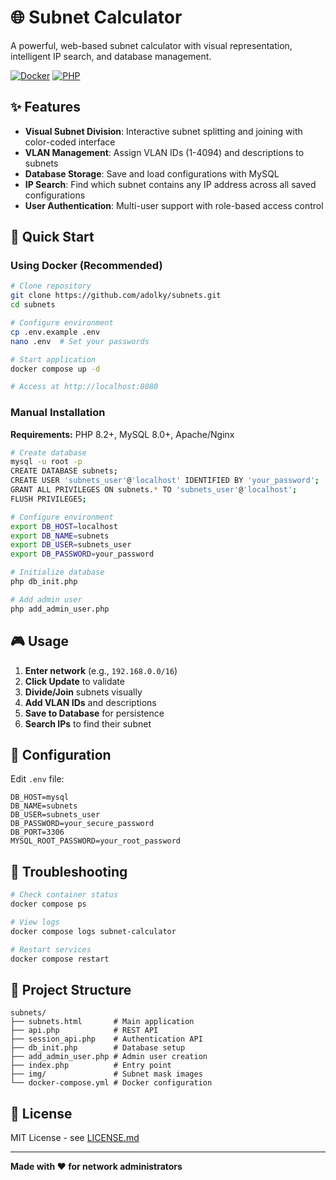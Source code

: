 # 🌐 Subnet Calculator

A powerful, web-based subnet calculator with visual representation, intelligent IP search, and database management.

[![Docker](https://img.shields.io/badge/Docker-Ready-blue?logo=docker)](https://docker.com/)
[![PHP](https://img.shields.io/badge/PHP-8.2+-777BB4?logo=php)](https://php.net/)

## ✨ Features

- **Visual Subnet Division**: Interactive subnet splitting and joining with color-coded interface
- **VLAN Management**: Assign VLAN IDs (1-4094) and descriptions to subnets
- **Database Storage**: Save and load configurations with MySQL
- **IP Search**: Find which subnet contains any IP address across all saved configurations
- **User Authentication**: Multi-user support with role-based access control

## 🚀 Quick Start

### Using Docker (Recommended)

```bash
# Clone repository
git clone https://github.com/adolky/subnets.git
cd subnets

# Configure environment
cp .env.example .env
nano .env  # Set your passwords

# Start application
docker compose up -d

# Access at http://localhost:8080
```

### Manual Installation

**Requirements:** PHP 8.2+, MySQL 8.0+, Apache/Nginx

```bash
# Create database
mysql -u root -p
CREATE DATABASE subnets;
CREATE USER 'subnets_user'@'localhost' IDENTIFIED BY 'your_password';
GRANT ALL PRIVILEGES ON subnets.* TO 'subnets_user'@'localhost';
FLUSH PRIVILEGES;

# Configure environment
export DB_HOST=localhost
export DB_NAME=subnets
export DB_USER=subnets_user
export DB_PASSWORD=your_password

# Initialize database
php db_init.php

# Add admin user
php add_admin_user.php
```

## 🎮 Usage

1. **Enter network** (e.g., `192.168.0.0/16`)
2. **Click Update** to validate
3. **Divide/Join** subnets visually
4. **Add VLAN IDs** and descriptions
5. **Save to Database** for persistence
6. **Search IPs** to find their subnet

## 🔧 Configuration

Edit `.env` file:

```env
DB_HOST=mysql
DB_NAME=subnets
DB_USER=subnets_user
DB_PASSWORD=your_secure_password
DB_PORT=3306
MYSQL_ROOT_PASSWORD=your_root_password
```

## 🐛 Troubleshooting

```bash
# Check container status
docker compose ps

# View logs
docker compose logs subnet-calculator

# Restart services
docker compose restart
```

## 📁 Project Structure

```
subnets/
├── subnets.html       # Main application
├── api.php            # REST API
├── session_api.php    # Authentication API
├── db_init.php        # Database setup
├── add_admin_user.php # Admin user creation
├── index.php          # Entry point
├── img/               # Subnet mask images
└── docker-compose.yml # Docker configuration
```

## 📄 License

MIT License - see [LICENSE.md](LICENSE.md)

---

**Made with ❤️ for network administrators**

